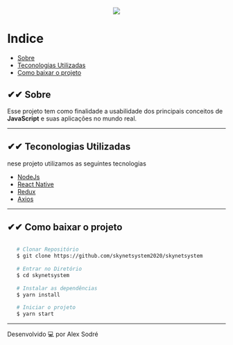 <h1 align="center">
<img src="https://ik.imagekit.io/w23ceozvcn/200x200-removebg-preview_DD5pKHlJfH.png">
</h1>

# Indice

- [Sobre](#-sobre)
- [Teconologias Utilizadas](#-teconologias-utilizadas)
- [Como baixar o projeto](#-como-baixar-o-projeto)

## ✔✔ Sobre

Esse projeto tem como finalidade a usabilidade dos principais conceitos de **JavaScript** e suas aplicações no mundo real.

---

## ✔✔ Teconologias Utilizadas

nese projeto utilizamos as seguintes tecnologias

- [NodeJs](https://nodejs.org)
- [React Native](https://reactjs.org)
- [Redux](https://redux.org)
- [Axios](https://github.com/axios/axios)

---

## ✔✔ Como baixar o projeto

```bash
   
   # Clonar Repositório
   $ git clone https://github.com/skynetsystem2020/skynetsystem
   
   # Entrar no Diretório
   $ cd skynetsystem
   
   # Instalar as dependências
   $ yarn install
   
   # Iniciar o projeto
   $ yarn start
```

---
Desenvolvido 💻 por Alex Sodré
